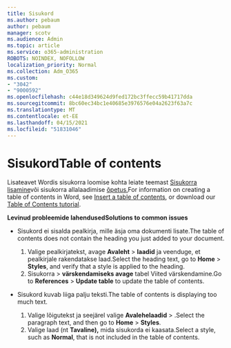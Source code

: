 ```yaml
---
title: Sisukord
ms.author: pebaum
author: pebaum
manager: scotv
ms.audience: Admin
ms.topic: article
ms.service: o365-administration
ROBOTS: NOINDEX, NOFOLLOW
localization_priority: Normal
ms.collection: Adm_O365
ms.custom:
- "3042"
- "9000592"
ms.openlocfilehash: c44e18d349624d9fed172bc3ffecc59b41717dda
ms.sourcegitcommit: 8bc60ec34bc1e40685e3976576e04a2623f63a7c
ms.translationtype: MT
ms.contentlocale: et-EE
ms.lasthandoff: 04/15/2021
ms.locfileid: "51831046"
---
```

# <a name="table-of-contents"></a><span data-ttu-id="794ab-102">Sisukord</span><span class="sxs-lookup"><span data-stu-id="794ab-102">Table of contents</span></span>

<span data-ttu-id="794ab-103">Lisateavet Wordis sisukorra loomise kohta leiate teemast [Sisukorra lisamine](https://support.office.com/article/882e8564-0edb-435e-84b5-1d8552ccf0c0)või sisukorra allalaadimise [õpetus.](https://go.microsoft.com/fwlink/?linkid=2065106)</span><span class="sxs-lookup"><span data-stu-id="794ab-103">For information on creating a table of contents in Word, see [Insert a table of contents](https://support.office.com/article/882e8564-0edb-435e-84b5-1d8552ccf0c0), or download our [Table of Contents tutorial](https://go.microsoft.com/fwlink/?linkid=2065106).</span></span>

<span data-ttu-id="794ab-104">**Levinud probleemide lahendused**</span><span class="sxs-lookup"><span data-stu-id="794ab-104">**Solutions to common issues**</span></span>

- <span data-ttu-id="794ab-105">Sisukord ei sisalda pealkirja, mille äsja oma dokumenti lisate.</span><span class="sxs-lookup"><span data-stu-id="794ab-105">The table of contents does not contain the heading you just added to your document.</span></span>
  1. <span data-ttu-id="794ab-106">Valige pealkirjatekst, avage **Avaleht**  >  **laadid** ja veenduge, et pealkirjale rakendatakse laad.</span><span class="sxs-lookup"><span data-stu-id="794ab-106">Select the heading text, go to **Home** > **Styles**, and verify that a style is applied to the heading.</span></span>
  2. <span data-ttu-id="794ab-107">Sisukorra   >  **värskendamiseks avage** tabel Viited värskendamine.</span><span class="sxs-lookup"><span data-stu-id="794ab-107">Go to **References** > **Update table** to update the table of contents.</span></span>

- <span data-ttu-id="794ab-108">Sisukord kuvab liiga palju teksti.</span><span class="sxs-lookup"><span data-stu-id="794ab-108">The table of contents is displaying too much text.</span></span> 
  1. <span data-ttu-id="794ab-109">Valige lõigutekst ja seejärel valige **Avalehelaadid**  >  .</span><span class="sxs-lookup"><span data-stu-id="794ab-109">Select the paragraph text, and then go to **Home** > **Styles**.</span></span>
  2. <span data-ttu-id="794ab-110">Valige laad (nt **Tavaline),** mida sisukorda ei kaasata.</span><span class="sxs-lookup"><span data-stu-id="794ab-110">Select a style, such as **Normal**, that is not included in the table of contents.</span></span>